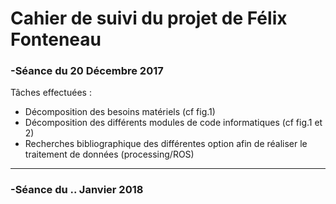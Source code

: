 # Cahier de suivi du projet de Félix Fonteneau
### -Séance du 20 Décembre 2017

Tâches effectuées :
- Décomposition des besoins matériels (cf fig.1)
- Décomposition des différents modules de code informatiques (cf fig.1 et 2)
- Recherches bibliographique des différentes option afin de réaliser le traitement de données (processing/ROS) 
<!-- -->
*********************

### -Séance du .. Janvier 2018
